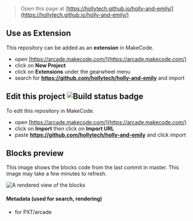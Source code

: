  


> Open this page at [https://hollytech.github.io/holly-and-emily/](https://hollytech.github.io/holly-and-emily/)

## Use as Extension

This repository can be added as an **extension** in MakeCode.

* open [https://arcade.makecode.com/](https://arcade.makecode.com/)
* click on **New Project**
* click on **Extensions** under the gearwheel menu
* search for **https://github.com/hollytech/holly-and-emily** and import

## Edit this project ![Build status badge](https://github.com/hollytech/holly-and-emily/workflows/MakeCode/badge.svg)

To edit this repository in MakeCode.

* open [https://arcade.makecode.com/](https://arcade.makecode.com/)
* click on **Import** then click on **Import URL**
* paste **https://github.com/hollytech/holly-and-emily** and click import

## Blocks preview

This image shows the blocks code from the last commit in master.
This image may take a few minutes to refresh.

![A rendered view of the blocks](https://github.com/hollytech/holly-and-emily/raw/master/.github/makecode/blocks.png)

#### Metadata (used for search, rendering)

* for PXT/arcade
<script src="https://makecode.com/gh-pages-embed.js"></script><script>makeCodeRender("{{ site.makecode.home_url }}", "{{ site.github.owner_name }}/{{ site.github.repository_name }}");</script>
